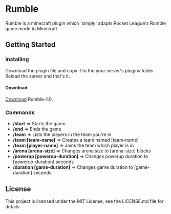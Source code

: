 # Rumble

Rumble is a minecraft plugin which 'simply' adapts Rocket League's Rumble game mode to Minecraft

## Getting Started

### Installing
Download the plugin file and copy it to the your server's plugins folder.
Reload the server and that's it.

#### Download
[Download](https://www.dropbox.com/s/65mzxuffh1sphgd/Rumble-1.0.jar?dl=0) Rumble-1.0.

### Commands
* **/start** =>
Starts the game.
* **/end** =>
Ends the game
* **/team** =>
Lists the players in the team you're in
* **/team [team-name]** =>
Creates a team named [team-name]
* **/team [player-name]** =>
Joins the team which player is in
* **/arena [arena-size]** =>
Changes arena size to [arena-size] blocks
* **/powerup [powerup-duration]** =>
Changes powerup duration to [powerup-duration] seconds
* **/duration [game-duration]** =>
Changes game duration to [game-duration] seconds

## License
This project is licensed under the MIT License, see the LICENSE.md file for details


